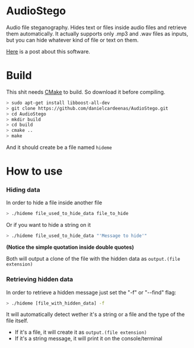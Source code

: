 AudioStego
==========

Audio file steganography. Hides text or files inside audio files and retrieve them automatically.
It actually supports only .mp3 and .wav files as inputs, but you can hide whatever kind of file or text on them.

[Here](https://danielcardeenas.github.io/audiostego.html) is a post about this software.

Build
==========
This shit needs [CMake](http://www.cmake.org/install/) to build. So download it before compiling. 

```sh
> sudo apt-get install libboost-all-dev
> git clone https://github.com/danielcardeenas/AudioStego.git
> cd AudioStego
> mkdir build
> cd build
> cmake ..
> make
```
And it should create be a file named `hideme`

How to use
==========

### Hiding data
In order to hide a file inside another file

```sh
> ./hideme file_used_to_hide_data file_to_hide
```

Or if you want to hide a string on it

```sh
> ./hideme file_used_to_hide_data "'Message to hide'"
``` 
**(Notice the simple quotation inside double quotes)**

Both will output a clone of the file with the hidden data as `output.(file extension)`

### Retrieving hidden data
In order to retrieve a hidden message just set the "-f" or "--find" flag:

```sh
> ./hideme [file_with_hidden_data] -f
```

It will automatically detect wether it's a string or a file and the type of the file itself.
+ If it's a file, it will create it as `output.(file extension)`
+ If it's a string message, it will print it on the console/terminal
